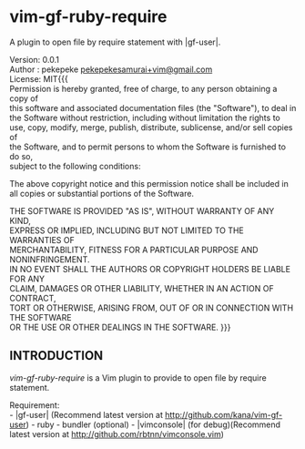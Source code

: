vim-gf-ruby-require
=================

A plugin to open file by require statement with |gf-user|.

Version: 0.0.1  
Author : pekepeke <pekepekesamurai+vim@gmail.com>  
License: MIT{{{  
Permission is hereby granted, free of charge, to any person obtaining a copy of  
this software and associated documentation files (the "Software"), to deal in 
the Software without restriction, including without limitation the rights to  
use, copy, modify, merge, publish, distribute, sublicense, and/or sell copies of  
the Software, and to permit persons to whom the Software is furnished to do so,  
subject to the following conditions:

The above copyright notice and this permission notice shall be included in  
all copies or substantial portions of the Software.

THE SOFTWARE IS PROVIDED "AS IS", WITHOUT WARRANTY OF ANY KIND,  
EXPRESS OR IMPLIED, INCLUDING BUT NOT LIMITED TO THE WARRANTIES OF  
MERCHANTABILITY, FITNESS FOR A PARTICULAR PURPOSE AND NONINFRINGEMENT.  
IN NO EVENT SHALL THE AUTHORS OR COPYRIGHT HOLDERS BE LIABLE FOR ANY  
CLAIM, DAMAGES OR OTHER LIABILITY, WHETHER IN AN ACTION OF CONTRACT,  
TORT OR OTHERWISE, ARISING FROM, OUT OF OR IN CONNECTION WITH THE SOFTWARE  
OR THE USE OR OTHER DEALINGS IN THE SOFTWARE.
}}}

## INTRODUCTION

*vim-gf-ruby-require* is a Vim plugin to provide  to open file by require statement.

Requirement:  
	- |gf-user| (Recommend latest version at http://github.com/kana/vim-gf-user)
	- ruby
	- bundler (optional)
	- |vimconsole| (for debug)(Recommend latest version at http://github.com/rbtnn/vimconsole.vim)


